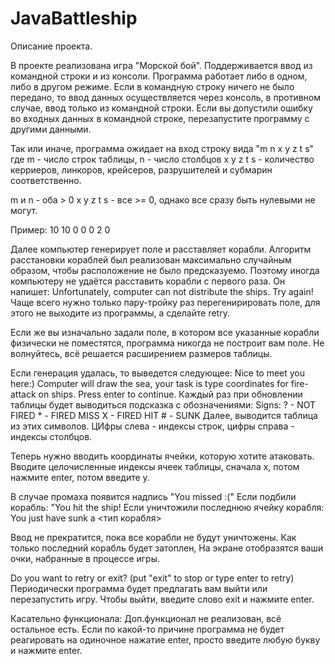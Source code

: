# JavaBattleship

Описание проекта.

В проекте реализована игра "Морской бой". Поддерживается ввод из командной строки и из консоли.
Программа работает либо в одном, либо в другом режиме. Если в командную строку ничего не было передано,
то ввод данных осуществляется через консоль, в противном случае, ввод только из командной строки.
Если вы допустили ошибку во входных данных в командной строке, перезапустите программу с другими данными.

Так или иначе, программа ожидает на вход строку вида "m n x y z t s"
где m - число строк таблицы, n - число столбцов
x y z t s - количество керриеров, линкоров, крейсеров, разрушителей и субмарин соответственно.

m и n - оба > 0
x y z t s - все >= 0, однако все сразу быть нулевыми не могут.

Пример: 10 10 0 0 0 2 0

Далее компьютер генерирует поле и расставляет корабли. Алгоритм расстановки кораблей был реализован
максимально случайным образом, чтобы расположение не было предсказуемо. Поэтому иногда компьютеру
не удаётся расставить корабли с первого раза. Он напишет: Unfortunately, computer can not distribute the ships. Try again!
Чаще всего нужно только пару-тройку раз перегенирировать поле, для этого не выходите из программы, а сделайте retry.

Если же вы изначально задали поле, в котором все указанные корабли физически не поместятся, программа никогда не построит вам поле.
Не волнуйтесь, всё решается расширением размеров таблицы.

Если генерация удалась, то выведется следующее:
	Nice to meet you here:)
	Computer will draw the sea, your task is type coordinates for fire-attack on ships.
	Press enter to continue.
Каждый раз при обновлении таблицы будет выводиться подсказка с обозначениями:
Signs: ? - NOT FIRED    * - FIRED MISS    X - FIRED HIT    # - SUNK
Далее, выводится таблица из этих символов. ЦИфры слева - индексы строк, цифры справа - индексы столбцов.

Теперь нужно вводить координаты ячейки, которую хотите атаковать.
Вводите целочисленные индексы ячеек таблицы, сначала х, потом нажмите enter, потом введите y.

В случае промаха появится надпись "You missed :("
Если подбили корабль: "You hit the ship!
Если уничтожили последнюю ячейку корабля: You just have sunk a <тип корабля>

Ввод не прекратится, пока все корабли не будут уничтожены. Как только последний корабль будет затоплен,
На экране отобразятся ваши очки, набранные в процессе игры.


Do you want to retry or exit? (put "exit" to stop or type enter to retry)
Периодически программа будет предлагать вам выйти или перезапустить игру. Чтобы выйти, введите слово exit
и нажмите enter. 

Касательно функционала: Доп.функционал не реализован, всё остальное есть.
Если по какой-то причине программа не будет реагировать на одиночное нажатие enter, просто введите любую букву и нажмите enter.
